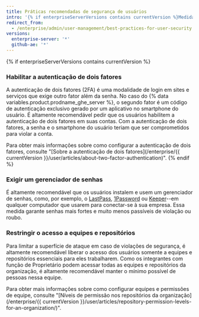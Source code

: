 ```yaml
---
title: Práticas recomendadas de segurança de usuários
intro: '{% if enterpriseServerVersions contains currentVersion %}Medidas de segurança fora do nível da instância (SSL, isolamento de subdomínio, configuração de um firewall) que um administrador do site pode implementar, há {% else %} Há{% endif %}etapas que seus usuários podem seguir para ajudar a proteger a sua empresa.'
redirect_from:
  - /enterprise/admin/user-management/best-practices-for-user-security
versions:
  enterprise-server: '*'
  github-ae: '*'
---
```


{% if enterpriseServerVersions contains currentVersion %}
### Habilitar a autenticação de dois fatores

A autenticação de dois fatores (2FA) é uma modalidade de login em sites e serviços que exige outro fator além da senha. No caso do {% data variables.product.prodname_ghe_server %}, o segundo fator é um código de autenticação exclusivo gerado por um aplicativo no smartphone do usuário. É altamente recomendável pedir que os usuários habilitem a autenticação de dois fatores em suas contas. Com a autenticação de dois fatores, a senha e o smartphone do usuário teriam que ser comprometidos para violar a conta.

Para obter mais informações sobre como configurar a autenticação de dois fatores, consulte "[Sobre a autenticação de dois fatores](/enterprise/{{ currentVersion }}/user/articles/about-two-factor-authentication)".
{% endif %}

### Exigir um gerenciador de senhas

É altamente recomendável que os usuários instalem e usem um gerenciador de senhas, como, por exemplo, o [LastPass](https://lastpass.com/), [1Password](https://1password.com/) ou [Keeper](https://keepersecurity.com/)--em qualquer computador que usarem para conectar-se à sua empresa. Essa medida garante senhas mais fortes e muito menos passíveis de violação ou roubo.

### Restringir o acesso a equipes e repositórios

Para limitar a superfície de ataque em caso de violações de segurança, é altamente recomendável liberar o acesso dos usuários somente a equipes e repositórios essenciais para eles trabalharem. Como os integrantes com função de Proprietário podem acessar todas as equipes e repositórios da organização, é altamente recomendável manter o mínimo possível de pessoas nessa equipe.

Para obter mais informações sobre como configurar equipes e permissões de equipe, consulte "[Níveis de permissão nos repositórios da organização](/enterprise/{{ currentVersion }}/user/articles/repository-permission-levels-for-an-organization/)".
